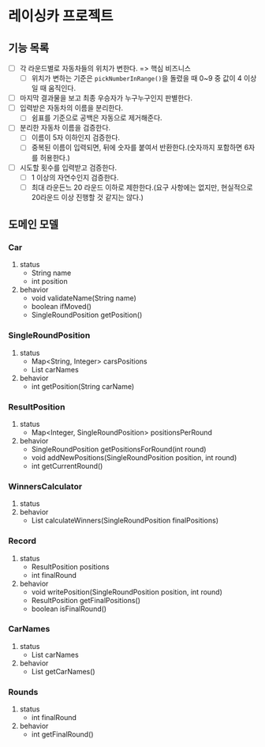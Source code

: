 # 레이싱카 프로젝트

## 기능 목록
- [ ] 각 라운드별로 자동차들의 위치가 변한다. => 핵심 비즈니스
  - [ ] 위치가 변하는 기준은 `pickNumberInRange()`을 돌렸을 때 0~9 중 값이 4 이상일 때 움직인다.
- [ ] 마지막 결과물을 보고 최종 우승자가 누구누구인지 판별한다.
- [ ] 입력받은 자동차의 이름을 분리한다.
  - [ ] 쉼표를 기준으로 공백은 자동으로 제거해준다.
- [ ] 분리한 자동차 이름을 검증한다.
  - [ ] 이름이 5자 이하인지 검증한다.
  - [ ] 중복된 이름이 입력되면, 뒤에 숫자를 붙여서 반환한다.(숫자까지 포함하면 6자를 허용한다.)
- [ ] 시도할 횟수를 입력받고 검증한다.
  - [ ] 1 이상의 자연수인지 검증한다.
  - [ ] 최대 라운든느 20 라운드 이하로 제한한다.(요구 사항에는 없지만, 현실적으로 20라운드 이상 진행할 것 같지는 않다.)

## 도메인 모델
### Car
1. status
   - String name
   - int position
2. behavior
   - void validateName(String name)
   - boolean ifMoved()
   - SingleRoundPosition getPosition()

### SingleRoundPosition
1. status
   - Map<String, Integer> carsPositions
   - List<String> carNames
2. behavior
   - int getPosition(String carName)

### ResultPosition
1. status
   - Map<Integer, SingleRoundPosition> positionsPerRound
2. behavior
   - SingleRoundPosition getPositionsForRound(int round)
   - void addNewPositions(SingleRoundPosition position, int round)
   - int getCurrentRound()

### WinnersCalculator
1. status
2. behavior
   - List<String> calculateWinners(SingleRoundPosition finalPositions)

### Record
1. status
   - ResultPosition positions
   - int finalRound
2. behavior
   - void writePosition(SingleRoundPosition position, int round)
   - ResultPosition getFinalPositions()
   - boolean isFinalRound()

### CarNames
1. status
   - List<String> carNames
2. behavior
   - List<String> getCarNames()

### Rounds
1. status
   - int finalRound
2. behavior
   - int getFinalRound()